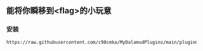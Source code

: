 <h2>能将你瞬移到&lt;flag&gt;的小玩意</h2>
<h3>安装</h3>

```
https://raw.githubusercontent.com/c98cmka/MyDalamudPlugins/main/pluginmaster.json
```
